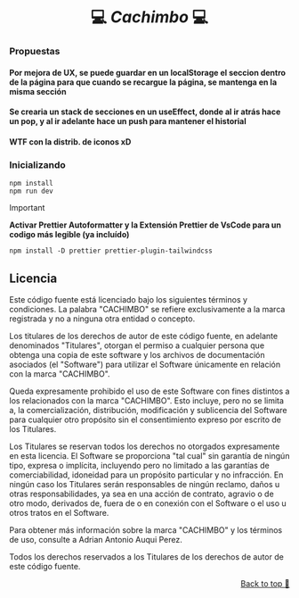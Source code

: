 <a name="readme-top"></a>

<div align="center">
  <a href="https://https://github.com/Auky216/Cachimbo">
  </a>
  <h1>💻 <em>Cachimbo</em> 💻</h1>
</div>

### Propuestas 

#### Por mejora de UX, se puede guardar en un localStorage el seccion dentro de la página para que cuando se recargue la página, se mantenga en la misma sección

#### Se crearia un stack de secciones en un useEffect, donde al ir atrás hace un pop, y al ir adelante hace un push para mantener el historial

#### WTF con la distrib. de iconos xD

### Inicializando

    npm install
    npm run dev

> [!IMPORTANT]
> **Activar Prettier Autoformatter y la Extensión Prettier de VsCode para un codigo más legible (ya incluído)**

    npm install -D prettier prettier-plugin-tailwindcss



## Licencia

Este código fuente está licenciado bajo los siguientes términos y condiciones. La palabra "CACHIMBO" se refiere exclusivamente a la marca registrada y no a ninguna otra entidad o concepto.

Los titulares de los derechos de autor de este código fuente, en adelante denominados "Titulares", otorgan el permiso a cualquier persona que obtenga una copia de este software y los archivos de documentación asociados (el "Software") para utilizar el Software únicamente en relación con la marca "CACHIMBO".

Queda expresamente prohibido el uso de este Software con fines distintos a los relacionados con la marca "CACHIMBO". Esto incluye, pero no se limita a, la comercialización, distribución, modificación y sublicencia del Software para cualquier otro propósito sin el consentimiento expreso por escrito de los Titulares.

Los Titulares se reservan todos los derechos no otorgados expresamente en esta licencia. El Software se proporciona "tal cual" sin garantía de ningún tipo, expresa o implícita, incluyendo pero no limitado a las garantías de comerciabilidad, idoneidad para un propósito particular y no infracción. En ningún caso los Titulares serán responsables de ningún reclamo, daños u otras responsabilidades, ya sea en una acción de contrato, agravio o de otro modo, derivados de, fuera de o en conexión con el Software o el uso u otros tratos en el Software.

Para obtener más información sobre la marca "CACHIMBO" y los términos de uso, consulte a Adrian Antonio Auqui Perez.

Todos los derechos reservados a los Titulares de los derechos de autor de este código fuente.

<p align="right"><a href="#top">Back to top 🔼</a></p>
